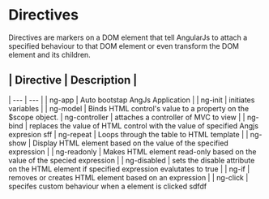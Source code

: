 # Directives
Directives are markers on a DOM element that tell AngularJs to attach a specified behaviour to that DOM element or even transform the DOM element and its children.

## | Directive  |  Description |
| --- | --- |
| ng-app | Auto bootstap AngJs Application |
| ng-init | initiates variables |
| ng-model | Binds HTML control's value to a property on the $scope object.
| ng-controller | attaches a controller of MVC to view |
| ng-bind | replaces the value of HTML control with the value of specified Angjs expresion sff
| ng-repeat | Loops through the table to HTML template |
| ng-show | Display HTML element based on the value of the specified expression |
| ng-readonly | Makes HTML element read-only based on the value of the specied expression |
| ng-disabled | sets the disable attribute on the HTML element if specified expression evalutates to true |
| ng-if | removes or creates HTML element based on an expression |
| ng-click | specifes custom behaviour when a element is clicked sdfdf
